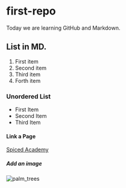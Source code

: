 # first-repo
Today we are learning GitHub and Markdown.

## List in MD.

1. First item
2. Second item
3. Third item
4. Forth item

### Unordered List

- First Item
- Second Item
- Third Item

#### Link a Page

[Spiced Academy](https://www.spiced-academy.com)

##### Add an image

![palm_trees](https://github.com/FlorLutz/first-repo/assets/157010796/ca12e686-19d7-479d-9a76-cfbccf87c10c)
